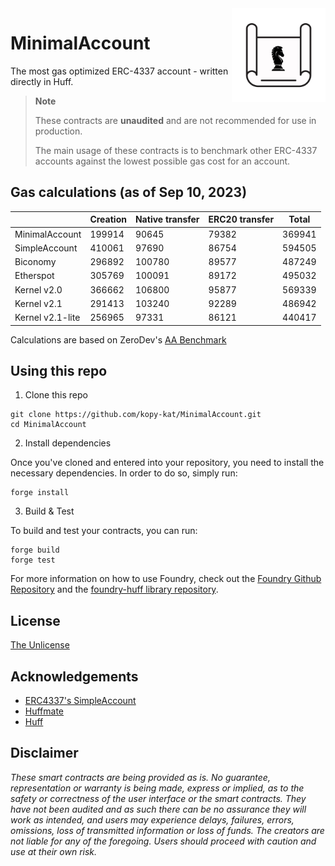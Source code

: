 <img align="right" width="150" height="150" top="100" src="./assets/blueprint.png">

# MinimalAccount

The most gas optimized ERC-4337 account - written directly in Huff.

> **Note**
>
> These contracts are **unaudited** and are not recommended for use in production.
>
> The main usage of these contracts is to benchmark other ERC-4337 accounts against the lowest possible gas cost for an account.

## Gas calculations (as of Sep 10, 2023)

|                  | Creation | Native transfer | ERC20 transfer | Total  |
| ---------------- | -------- | --------------- | -------------- | ------ |
| MinimalAccount   | 199914   | 90645           | 79382          | 369941 |
| SimpleAccount    | 410061   | 97690           | 86754          | 594505 |
| Biconomy         | 296892   | 100780          | 89577          | 487249 |
| Etherspot        | 305769   | 100091          | 89172          | 495032 |
| Kernel v2.0      | 366662   | 106800          | 95877          | 569339 |
| Kernel v2.1      | 291413   | 103240          | 92289          | 486942 |
| Kernel v2.1-lite | 256965   | 97331           | 86121          | 440417 |

Calculations are based on ZeroDev's [AA Benchmark](https://github.com/zerodevapp/aa-benchmark)

## Using this repo

1. Clone this repo

```
git clone https://github.com/kopy-kat/MinimalAccount.git
cd MinimalAccount
```

2. Install dependencies

Once you've cloned and entered into your repository, you need to install the necessary dependencies. In order to do so, simply run:

```shell
forge install
```

3. Build & Test

To build and test your contracts, you can run:

```shell
forge build
forge test
```

For more information on how to use Foundry, check out the [Foundry Github Repository](https://github.com/foundry-rs/foundry/tree/master/forge) and the [foundry-huff library repository](https://github.com/huff-language/foundry-huff).

## License

[The Unlicense](https://github.com/huff-language/huff-project-template/blob/master/LICENSE)

## Acknowledgements

- [ERC4337's SimpleAccount](https://github.com/eth-infinitism/account-abstraction/blob/develop/contracts/samples/SimpleAccount.sol)
- [Huffmate](https://github.com/huff-language/huffmate)
- [Huff](https://huff.sh)

## Disclaimer

_These smart contracts are being provided as is. No guarantee, representation or warranty is being made, express or implied, as to the safety or correctness of the user interface or the smart contracts. They have not been audited and as such there can be no assurance they will work as intended, and users may experience delays, failures, errors, omissions, loss of transmitted information or loss of funds. The creators are not liable for any of the foregoing. Users should proceed with caution and use at their own risk._

